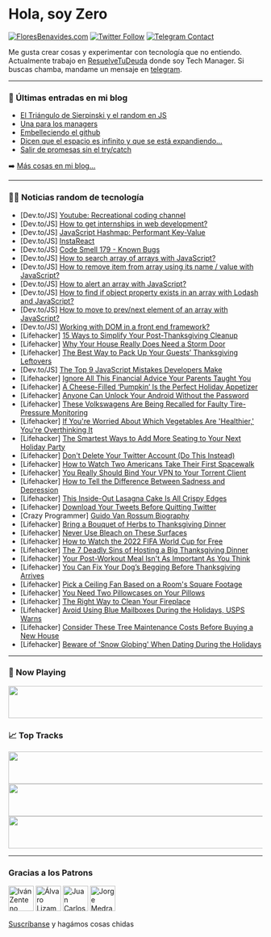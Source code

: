 # Hola, soy Zero

[![FloresBenavides.com](https://img.shields.io/website?down_message=oops&label=MiBlog&style=for-the-badge&up_message=online&url=https%3A%2F%2Ffloresbenavides.com)](https://floresbenavides.com) [![Twitter Follow](https://img.shields.io/twitter/follow/ZeroDragon?color=%231DA1F2&label=Follow&logo=twitter&logoColor=ffffff&style=for-the-badge)](https://twitter.com/zerodragon) [![Telegram Contact](https://img.shields.io/badge/escr%C3%ADbeme-ZeroDragon-%2326A5E4?style=for-the-badge&logo=telegram)](https://t.me/zerodragon)

Me gusta crear cosas y experimentar con tecnología que no entiendo.
Actualmente trabajo en [ResuelveTuDeuda](http://github.com/resuelve) donde soy Tech Manager.
Si buscas chamba, mandame un mensaje en [telegram](https://t.me/zerodragon).

---

### 📕 Últimas entradas en mi blog
<!-- BLOG-POST-LIST:START -->
- [El Triángulo de Sierpinski y el random en JS](https://floresbenavides.com/el-triangulo-de-sierpinski-y-el-random-en-js/)
- [Una para los managers](https://floresbenavides.com/una-para-los-managers/)
- [Embelleciendo el github](https://floresbenavides.com/embelleciendo-el-github/)
- [Dicen que el espacio es infinito y que se está expandiendo…](https://floresbenavides.com/dicen-que-el-espacio-es-infinito-y-que-se-esta-expandiendo/)
- [Salir de promesas sin el try/catch](https://floresbenavides.com/salir-de-promesas-sin-el-try-catch/)
<!-- BLOG-POST-LIST:END -->

➡️ [Más cosas en mi blog...](https://floresbenavides.com)

---

### 👨‍💻 Noticias random de tecnología
<!-- TECH-POSTS:START -->
- [Dev.to/JS] [Youtube: Recreational coding channel](https://dev.to/codeguppy/youtube-recreational-coding-channel-3ol1)
- [Dev.to/JS] [How to get internships in web development?](https://dev.to/ridhisingla001/how-to-get-internships-in-web-development-3jcl)
- [Dev.to/JS] [JavaScript Hashmap: Performant Key-Value](https://dev.to/imbios/javascript-hashmap-performant-key-value-1bcl)
- [Dev.to/JS] [InstaReact](https://dev.to/tookooltech/instareact-4bgl)
- [Dev.to/JS] [Code Smell 179 - Known Bugs](https://dev.to/mcsee/code-smell-179-known-bugs-1ieg)
- [Dev.to/JS] [How to search array of arrays with JavaScript?](https://dev.to/aumayeung/how-to-search-array-of-arrays-with-javascript-25p5)
- [Dev.to/JS] [How to remove item from array using its name / value with JavaScript?](https://dev.to/aumayeung/how-to-remove-item-from-array-using-its-name-value-with-javascript-33id)
- [Dev.to/JS] [How to alert an array with JavaScript?](https://dev.to/aumayeung/how-to-alert-an-array-with-javascript-2bjf)
- [Dev.to/JS] [How to find if object property exists in an array with Lodash and JavaScript?](https://dev.to/aumayeung/how-to-find-if-object-property-exists-in-an-array-with-lodash-and-javascript-3ng2)
- [Dev.to/JS] [How to move to prev/next element of an array with JavaScript?](https://dev.to/aumayeung/how-to-move-to-prevnext-element-of-an-array-with-javascript-1973)
- [Dev.to/JS] [Working with DOM in a front end framework?](https://dev.to/adam_cyclones/working-with-dom-in-a-front-end-framework-f4p)
- [Lifehacker] [15 Ways to Simplify Your Post-Thanksgiving Cleanup](https://lifehacker.com/15-ways-to-simplify-your-post-thanksgiving-cleanup-1849781695)
- [Lifehacker] [Why Your House Really Does Need a Storm Door](https://lifehacker.com/why-your-house-really-does-need-a-storm-door-1849780119)
- [Lifehacker] [The Best Way to Pack Up Your Guests’ Thanksgiving Leftovers](https://lifehacker.com/the-best-way-to-pack-up-your-guests-thanksgiving-lefto-1849781096)
- [Dev.to/JS] [The Top 9 JavaScript Mistakes Developers Make](https://dev.to/nftslab/the-top-9-javascript-mistakes-developers-make-382o)
- [Lifehacker] [Ignore All This Financial Advice Your Parents Taught You](https://lifehacker.com/ignore-all-this-financial-advice-your-parents-taught-yo-1849780742)
- [Lifehacker] [A Cheese-Filled ‘Pumpkin’ Is the Perfect Holiday Appetizer](https://lifehacker.com/a-cheese-filled-pumpkin-is-the-perfect-holiday-appeti-1849781033)
- [Lifehacker] [Anyone Can Unlock Your Android Without the Password](https://lifehacker.com/anyone-can-unlock-your-android-without-the-password-1849780710)
- [Lifehacker] [These Volkswagens Are Being Recalled for Faulty Tire-Pressure Monitoring](https://lifehacker.com/these-volkswagens-are-being-recalled-for-faulty-tire-pr-1849780388)
- [Lifehacker] [If You&#39;re Worried About Which Vegetables Are &#39;Healthier,&#39; You&#39;re Overthinking It](https://lifehacker.com/if-youre-worried-about-which-vegetables-are-healthier-1849780525)
- [Lifehacker] [The Smartest Ways to Add More Seating to Your Next Holiday Party](https://lifehacker.com/the-smartest-ways-to-add-more-seating-to-your-next-holi-1849779999)
- [Lifehacker] [Don&#39;t Delete Your Twitter Account &lpar;Do This Instead&rpar;](https://lifehacker.com/dont-delete-your-twitter-account-do-this-instead-1849779710)
- [Lifehacker] [How to Watch Two Americans Take Their First Spacewalk](https://lifehacker.com/how-to-watch-two-americans-take-their-first-spacewalk-1849779686)
- [Lifehacker] [You Really Should Bind Your VPN to Your Torrent Client](https://lifehacker.com/you-should-really-bind-your-vpn-to-your-torrent-client-1849779407)
- [Lifehacker] [How to Tell the Difference Between Sadness and Depression](https://lifehacker.com/how-to-tell-the-difference-between-sadness-and-depressi-1849775776)
- [Lifehacker] [This Inside-Out Lasagna Cake Is All Crispy Edges](https://lifehacker.com/this-inside-out-lasagna-cake-is-all-crispy-edges-1849774653)
- [Lifehacker] [Download Your Tweets Before Quitting Twitter](https://lifehacker.com/download-your-tweets-before-quitting-twitter-1849778871)
- [Crazy Programmer] [Guido Van Rossum Biography](https://www.thecrazyprogrammer.com/2022/11/guido-van-rossum-biography.html)
- [Lifehacker] [Bring a Bouquet of Herbs to Thanksgiving Dinner](https://lifehacker.com/bring-a-bouquet-of-herbs-to-thanksgiving-dinner-1849774524)
- [Lifehacker] [Never Use Bleach on These Surfaces](https://lifehacker.com/never-use-bleach-on-these-surfaces-1849774463)
- [Lifehacker] [How to Watch the 2022 FIFA World Cup for Free](https://lifehacker.com/how-to-watch-the-2022-fifa-world-cup-for-free-1849774977)
- [Lifehacker] [The 7 Deadly Sins of Hosting a Big Thanksgiving Dinner](https://lifehacker.com/the-worst-mistakes-you-can-make-hosting-thanksgiving-di-1849773791)
- [Lifehacker] [Your Post-Workout Meal Isn&#39;t As Important As You Think](https://lifehacker.com/your-post-workout-meal-isnt-as-important-as-you-think-1849774458)
- [Lifehacker] [You Can Fix Your Dog’s Begging Before Thanksgiving Arrives](https://lifehacker.com/you-can-fix-your-dog-s-begging-before-thanksgiving-arri-1849772945)
- [Lifehacker] [Pick a Ceiling Fan Based on a Room&#39;s Square Footage](https://lifehacker.com/pick-a-ceiling-fan-based-on-a-rooms-square-footage-1849772956)
- [Lifehacker] [You Need Two Pillowcases on Your Pillows](https://lifehacker.com/you-need-two-pillowcases-on-your-pillows-1849772964)
- [Lifehacker] [The Right Way to Clean Your Fireplace](https://lifehacker.com/the-right-way-to-clean-your-fireplace-1849773210)
- [Lifehacker] [Avoid Using Blue Mailboxes During the Holidays, USPS Warns](https://lifehacker.com/avoid-using-blue-mailboxes-during-the-holidays-usps-wa-1849773201)
- [Lifehacker] [Consider These Tree Maintenance Costs Before Buying a New House](https://lifehacker.com/consider-these-tree-maintenance-costs-before-buying-a-n-1849773194)
- [Lifehacker] [Beware of &#39;Snow Globing&#39; When Dating During the Holidays](https://lifehacker.com/beware-of-snow-globing-when-dating-during-the-holidays-1849768804)<!-- TECH-POSTS:END -->

---

### 🎵 Now Playing
<a href="https://spotify-now-playing-dun.vercel.app/now-playing?open"><img src="https://spotify-now-playing-dun.vercel.app/now-playing" width="540" height="64"></a>

### 📈 Top Tracks
<a href="https://spotify-now-playing-dun.vercel.app/top-tracks?i=1&open"><img src="https://spotify-now-playing-dun.vercel.app/top-tracks?i=1" width="540" height="64"></a>
<a href="https://spotify-now-playing-dun.vercel.app/top-tracks?i=2&open"><img src="https://spotify-now-playing-dun.vercel.app/top-tracks?i=2" width="540" height="64"></a>
<a href="https://spotify-now-playing-dun.vercel.app/top-tracks?i=3&open"><img src="https://spotify-now-playing-dun.vercel.app/top-tracks?i=3" width="540" height="64"></a>

---

### Gracias a los Patrons
[<img src="https://avatars.githubusercontent.com/u/243380?v=4" alt="Iván Zenteno" width="50px">](https://github.com/k001) [<img src="https://avatars.githubusercontent.com/u/19955639?v=4" alt="Álvaro Lizama" width="50px">](https://github.com/alvarolizama) [<img src="https://avatars.githubusercontent.com/u/2718753?v=4" alt="Juan Carlos Ruiz" width="50px">](https://github.com/JuanCrg90) [<img src="https://avatars.githubusercontent.com/u/37025?v=4" alt="Jorge Medrano" width="50px">](https://github.com/h1pp1e) 

[Suscríbanse](https://www.patreon.com/zerodragon) y hagámos cosas chidas
